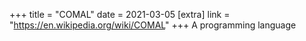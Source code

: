 +++
title = "COMAL"
date = 2021-03-05
[extra]
link = "https://en.wikipedia.org/wiki/COMAL"
+++
A programming language

